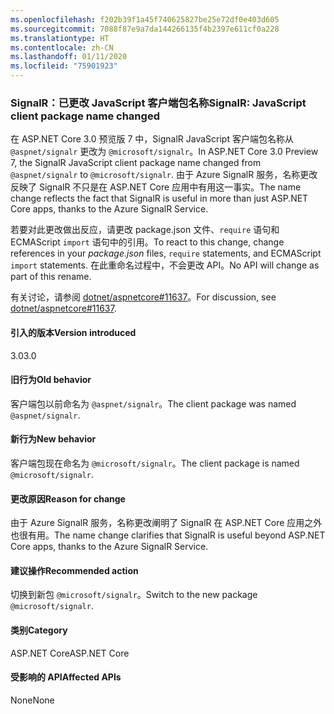 ```yaml
---
ms.openlocfilehash: f202b39f1a45f740625827be25e72df0e403d605
ms.sourcegitcommit: 7088f87e9a7da144266135f4b2397e611cf0a228
ms.translationtype: HT
ms.contentlocale: zh-CN
ms.lasthandoff: 01/11/2020
ms.locfileid: "75901923"
---
```

### <a name="signalr-javascript-client-package-name-changed"></a><span data-ttu-id="45e5b-101">SignalR：已更改 JavaScript 客户端包名称</span><span class="sxs-lookup"><span data-stu-id="45e5b-101">SignalR: JavaScript client package name changed</span></span>

<span data-ttu-id="45e5b-102">在 ASP.NET Core 3.0 预览版 7 中，SignalR JavaScript 客户端包名称从 `@aspnet/signalr` 更改为 `@microsoft/signalr`。</span><span class="sxs-lookup"><span data-stu-id="45e5b-102">In ASP.NET Core 3.0 Preview 7, the SignalR JavaScript client package name changed from `@aspnet/signalr` to `@microsoft/signalr`.</span></span> <span data-ttu-id="45e5b-103">由于 Azure SignalR 服务，名称更改反映了 SignalR 不只是在 ASP.NET Core 应用中有用这一事实。</span><span class="sxs-lookup"><span data-stu-id="45e5b-103">The name change reflects the fact that SignalR is useful in more than just ASP.NET Core apps, thanks to the Azure SignalR Service.</span></span>

<span data-ttu-id="45e5b-104">若要对此更改做出反应，请更改 package.json  文件、`require` 语句和 ECMAScript `import` 语句中的引用。</span><span class="sxs-lookup"><span data-stu-id="45e5b-104">To react to this change, change references in your *package.json* files, `require` statements, and ECMAScript `import` statements.</span></span> <span data-ttu-id="45e5b-105">在此重命名过程中，不会更改 API。</span><span class="sxs-lookup"><span data-stu-id="45e5b-105">No API will change as part of this rename.</span></span>

<span data-ttu-id="45e5b-106">有关讨论，请参阅 [dotnet/aspnetcore#11637](https://github.com/dotnet/aspnetcore/issues/11637)。</span><span class="sxs-lookup"><span data-stu-id="45e5b-106">For discussion, see [dotnet/aspnetcore#11637](https://github.com/dotnet/aspnetcore/issues/11637).</span></span>

#### <a name="version-introduced"></a><span data-ttu-id="45e5b-107">引入的版本</span><span class="sxs-lookup"><span data-stu-id="45e5b-107">Version introduced</span></span>

<span data-ttu-id="45e5b-108">3.0</span><span class="sxs-lookup"><span data-stu-id="45e5b-108">3.0</span></span>

#### <a name="old-behavior"></a><span data-ttu-id="45e5b-109">旧行为</span><span class="sxs-lookup"><span data-stu-id="45e5b-109">Old behavior</span></span>

<span data-ttu-id="45e5b-110">客户端包以前命名为 `@aspnet/signalr`。</span><span class="sxs-lookup"><span data-stu-id="45e5b-110">The client package was named `@aspnet/signalr`.</span></span>

#### <a name="new-behavior"></a><span data-ttu-id="45e5b-111">新行为</span><span class="sxs-lookup"><span data-stu-id="45e5b-111">New behavior</span></span>

<span data-ttu-id="45e5b-112">客户端包现在命名为 `@microsoft/signalr`。</span><span class="sxs-lookup"><span data-stu-id="45e5b-112">The client package is named `@microsoft/signalr`.</span></span>

#### <a name="reason-for-change"></a><span data-ttu-id="45e5b-113">更改原因</span><span class="sxs-lookup"><span data-stu-id="45e5b-113">Reason for change</span></span>

<span data-ttu-id="45e5b-114">由于 Azure SignalR 服务，名称更改阐明了 SignalR 在 ASP.NET Core 应用之外也很有用。</span><span class="sxs-lookup"><span data-stu-id="45e5b-114">The name change clarifies that SignalR is useful beyond ASP.NET Core apps, thanks to the Azure SignalR Service.</span></span>

#### <a name="recommended-action"></a><span data-ttu-id="45e5b-115">建议操作</span><span class="sxs-lookup"><span data-stu-id="45e5b-115">Recommended action</span></span>

<span data-ttu-id="45e5b-116">切换到新包 `@microsoft/signalr`。</span><span class="sxs-lookup"><span data-stu-id="45e5b-116">Switch to the new package `@microsoft/signalr`.</span></span>

#### <a name="category"></a><span data-ttu-id="45e5b-117">类别</span><span class="sxs-lookup"><span data-stu-id="45e5b-117">Category</span></span>

<span data-ttu-id="45e5b-118">ASP.NET Core</span><span class="sxs-lookup"><span data-stu-id="45e5b-118">ASP.NET Core</span></span>

#### <a name="affected-apis"></a><span data-ttu-id="45e5b-119">受影响的 API</span><span class="sxs-lookup"><span data-stu-id="45e5b-119">Affected APIs</span></span>

<span data-ttu-id="45e5b-120">None</span><span class="sxs-lookup"><span data-stu-id="45e5b-120">None</span></span>

<!-- 

#### Affected APIs

Not detectable via API analysis

-->
